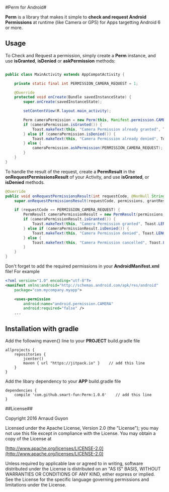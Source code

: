 #Perm for Android#

**Perm** is a library that makes it simple to **check and request Android Permissions** at runtime (like Camera or GPS) for Apps targetting Android 6 or more.

## Usage ##

To Check and Request a permission, simply create a **Perm** instance, and use **isGranted**, **isDenied** or **askPermission** methods:

```java

public class MainActivity extends AppCompatActivity {

    private static final int PERMISSION_CAMERA_REQUEST = 1;

    @Override
    protected void onCreate(Bundle savedInstanceState) {
        super.onCreate(savedInstanceState);

        setContentView(R.layout.main_activity);

        Perm cameraPermission = new Perm(this, Manifest.permission.CAMERA);
        if (cameraPermission.isGranted()) {
            Toast.makeText(this, "Camera Permission already granted", Toast.LENGTH_LONG).show();
        } else if (cameraPermission.isDenied()) {
            Toast.makeText(this, "Camera Permission already denied", Toast.LENGTH_LONG).show();
        } else {
            cameraPermission.askPermission(PERMISSION_CAMERA_REQUEST);
        }
    }
}
```

To handle the result of the request, create a **PermResult** in the **onRequestPermissionsResult** of your Activity, and use **isGranted**, or **isDenied** methods.

```java
@Override
public void onRequestPermissionsResult(int requestCode, @NonNull String[] permissions, @NonNull int[] grantResults) {
    super.onRequestPermissionsResult(requestCode, permissions, grantResults);

    if (requestCode == PERMISSION_CAMERA_REQUEST) {
        PermResult cameraPermissionResult = new PermResult(permissions, grantResults);
        if (cameraPermissionResult.isGranted()) {
            Toast.makeText(this, "Camera Permission granted", Toast.LENGTH_LONG).show();
        } else if (cameraPermissionResult.isDenied()) {
            Toast.makeText(this, "Camera Permission denied", Toast.LENGTH_LONG).show();
        } else {
            Toast.makeText(this, "Camera Permission cancelled", Toast.LENGTH_LONG).show();
        }
    }
}
```

Don't forget to add the required permissions in your **AndroidManifest.xml** file! For example

```xml
<?xml version="1.0" encoding="utf-8"?>
<manifest xmlns:android="http://schemas.android.com/apk/res/android"
    package="com.mycompany.myapp">

    <uses-permission
        android:name="android.permission.CAMERA"
        android:required="false" />
    ...
```

## Installation with gradle

Add the following maven{} line to your **PROJECT** build.gradle file

```
allprojects {
    repositories {
        jcenter()
        maven { url "https://jitpack.io" }    // add this line
    }
}
```

Add the libary dependency to your **APP** build.gradle file

```
dependencies {
    compile 'com.github.smart-fun:Perm:1.0.0'    // add this line
}
```

##License##

Copyright 2016 Arnaud Guyon

Licensed under the Apache License, Version 2.0 (the "License");
you may not use this file except in compliance with the License.
You may obtain a copy of the License at

[http://www.apache.org/licenses/LICENSE-2.0](http://www.apache.org/licenses/LICENSE-2.0)

Unless required by applicable law or agreed to in writing, software
distributed under the License is distributed on an "AS IS" BASIS,
WITHOUT WARRANTIES OR CONDITIONS OF ANY KIND, either express or implied.
See the License for the specific language governing permissions and
limitations under the License.

